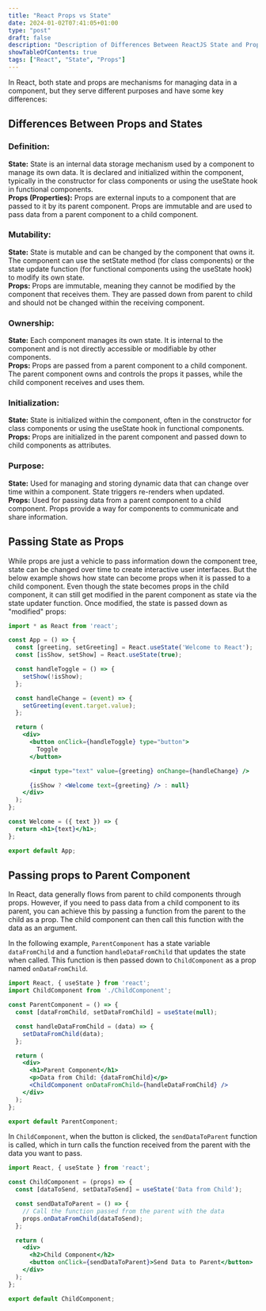 ```yaml
---
title: "React Props vs State"
date: 2024-01-02T07:41:05+01:00
type: "post"
draft: false 
description: "Description of Differences Between ReactJS State and Props"
showTableOfContents: true
tags: ["React", "State", "Props"]
---
```


In React, both state and props are mechanisms for managing data in a component, but they serve different purposes and have some key differences:

## Differences Between Props and States

### Definition:

**State:** State is an internal data storage mechanism used by a component to manage its own data. It is declared and initialized within the component, typically in the constructor for class components or using the useState hook in functional components.\
**Props (Properties):** Props are external inputs to a component that are passed to it by its parent component. Props are immutable and are used to pass data from a parent component to a child component.

### Mutability:

**State:** State is mutable and can be changed by the component that owns it. The component can use the setState method (for class components) or the state update function (for functional components using the useState hook) to modify its own state.\
**Props:** Props are immutable, meaning they cannot be modified by the component that receives them. They are passed down from parent to child and should not be changed within the receiving component.

### Ownership:

**State:** Each component manages its own state. It is internal to the component and is not directly accessible or modifiable by other components.\
**Props:** Props are passed from a parent component to a child component. The parent component owns and controls the props it passes, while the child component receives and uses them.

### Initialization:

**State:** State is initialized within the component, often in the constructor for class components or using the useState hook in functional components.\
**Props:** Props are initialized in the parent component and passed down to child components as attributes.

### Purpose:

**State:** Used for managing and storing dynamic data that can change over time within a component. State triggers re-renders when updated.\
**Props:** Used for passing data from a parent component to a child component. Props provide a way for components to communicate and share information.

## Passing State as Props

While props are just a vehicle to pass information down the component tree, state can be changed over time to create interactive user interfaces. But the below example shows how state can become props when it is passed to a child component. Even though the state becomes props in the child component, it can still get modified in the parent component as state via the state updater function. Once modified, the state is passed down as "modified" props:

```jsx {hl_lines=[4,"11-13", 21]}
import * as React from 'react';

const App = () => {
  const [greeting, setGreeting] = React.useState('Welcome to React');
  const [isShow, setShow] = React.useState(true);

  const handleToggle = () => {
    setShow(!isShow);
  };

  const handleChange = (event) => {
    setGreeting(event.target.value);
  };

  return (
    <div>
      <button onClick={handleToggle} type="button">
        Toggle
      </button>

      <input type="text" value={greeting} onChange={handleChange} />

      {isShow ? <Welcome text={greeting} /> : null}
    </div>
  );
};

const Welcome = ({ text }) => {
  return <h1>{text}</h1>;
};

export default App;
```

## Passing props to Parent Component

In React, data generally flows from parent to child components through props. However, if you need to pass data from a child component to its parent, you can achieve this by passing a function from the parent to the child as a prop. The child component can then call this function with the data as an argument.

In the following example, `ParentComponent` has a state variable `dataFromChild` and a function `handleDataFromChild` that updates the state when called. This function is then passed down to `ChildComponent` as a prop named `onDataFromChild`. 
```jsx
import React, { useState } from 'react';
import ChildComponent from './ChildComponent';

const ParentComponent = () => {
  const [dataFromChild, setDataFromChild] = useState(null);

  const handleDataFromChild = (data) => {
    setDataFromChild(data);
  };

  return (
    <div>
      <h1>Parent Component</h1>
      <p>Data from Child: {dataFromChild}</p>
      <ChildComponent onDataFromChild={handleDataFromChild} />
    </div>
  );
};

export default ParentComponent;
```
 In `ChildComponent`, when the button is clicked, the `sendDataToParent` function is called, which in turn calls the function received from the parent with the data you want to pass.
```jsx
import React, { useState } from 'react';

const ChildComponent = (props) => {
  const [dataToSend, setDataToSend] = useState('Data from Child');

  const sendDataToParent = () => {
    // Call the function passed from the parent with the data
    props.onDataFromChild(dataToSend);
  };

  return (
    <div>
      <h2>Child Component</h2>
      <button onClick={sendDataToParent}>Send Data to Parent</button>
    </div>
  );
};

export default ChildComponent;
```
